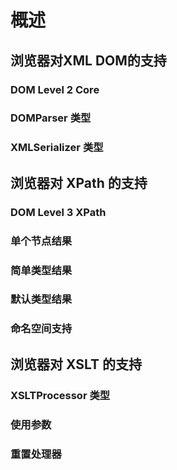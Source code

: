 # 概述

## 浏览器对XML DOM的支持

### DOM Level 2 Core

### DOMParser 类型

### XMLSerializer 类型

## 浏览器对 XPath 的支持

### DOM Level 3 XPath 

### 单个节点结果

### 简单类型结果

### 默认类型结果

### 命名空间支持

## 浏览器对 XSLT 的支持

### XSLTProcessor 类型

### 使用参数

### 重置处理器

